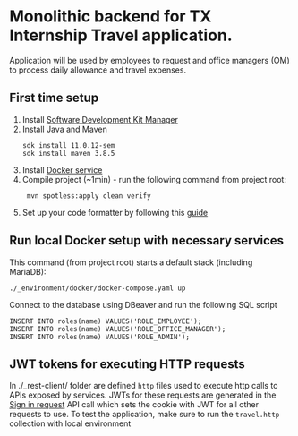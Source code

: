 # Monolithic backend for TX Internship Travel application.

Application will be used by employees to request and office managers (OM) to process daily allowance and travel expenses.

## First time setup

1. Install [Software Development Kit Manager](https://sdkman.io/)
2. Install Java and Maven
   ```shell
   sdk install 11.0.12-sem
   sdk install maven 3.8.5
   ```
3. Install [Docker service](https://docs.docker.com/get-docker/)
4. Compile project (~1min) - run the following command from project root:
   ```shell
    mvn spotless:apply clean verify 
   ```
5. Set up your code formatter by following this [guide](https://github.com/google/google-java-format#intellij-android-studio-and-other-jetbrains-ides) 

## Run local Docker setup with necessary services

This command (from project root) starts a default stack (including MariaDB):

```shell
./_environment/docker/docker-compose.yaml up
```
Connect to the database using DBeaver and run the following SQL script

```shell
INSERT INTO roles(name) VALUES('ROLE_EMPLOYEE');
INSERT INTO roles(name) VALUES('ROLE_OFFICE_MANAGER');
INSERT INTO roles(name) VALUES('ROLE_ADMIN');
```

## JWT tokens for executing HTTP requests

In ./_rest-client/ folder are defined `http` files used to execute http calls to APIs exposed by services. JWTs for 
these
requests are generated in the [Sign in request](_rest-client/travel.http) API call which sets the cookie with JWT 
for all other requests to use. To test the application, make sure to run the `travel.http` collection with local 
environment
